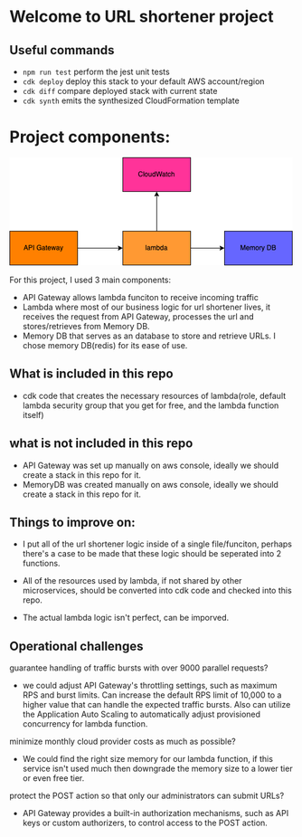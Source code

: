 # Welcome to URL shortener project
## Useful commands

* `npm run test`         perform the jest unit tests
* `cdk deploy`           deploy this stack to your default AWS account/region
* `cdk diff`             compare deployed stack with current state
* `cdk synth`            emits the synthesized CloudFormation template


# Project components: 
![diagram](basic-component.png)

For this project, I used 3 main components: 
* API Gateway allows lambda funciton to receive incoming traffic
* Lambda where most of our business logic for url shortener lives, it receives the request from API Gateway, processes the url and stores/retrieves from Memory DB.
* Memory DB that serves as an database to store and retrieve URLs. I chose memory DB(redis) for its ease of use. 

## What is included in this repo
* cdk code that creates the necessary resources of lambda(role, default lambda security group that you get for free, and the lambda function itself)

## what is not included in this repo
* API Gateway was set up manually on aws console, ideally we should create a stack in this repo for it. 
* MemoryDB was created manually on aws console, ideally we should create a stack in this repo for it. 

## Things to improve on:
* I put all of the url shortener logic inside of a single file/funciton, perhaps there's a case to be made that these logic should be seperated into 2 functions.

* All of the resources used by lambda, if not shared by other microservices, should be converted into cdk code and checked into this repo. 

* The actual lambda logic isn't perfect, can be imporved. 


## Operational challenges 
guarantee handling of traffic bursts with over 9000 parallel requests?
* we could adjust API Gateway's throttling settings, such as maximum RPS and burst limits. Can increase the default RPS limit of 10,000 to a higher value that can handle the expected traffic bursts. Also can utilize the Application Auto Scaling to automatically adjust provisioned concurrency for lambda function.  


minimize monthly cloud provider costs as much as possible?
* We could find the right size memory for our lambda function, if this service isn't used much then downgrade the memory size to a lower tier or even free tier. 

protect the POST action so that only our administrators can submit URLs?
* API Gateway provides a built-in authorization mechanisms, such as API keys or custom authorizers, to control access to the POST action.